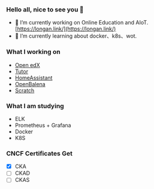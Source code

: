 ### Hello all, nice to see you 👋

- 🔭 I’m currently working on Online Education and AIoT. [https://longan.link/](https://longan.link/)
- 🌱 I’m currently learning about docker、k8s、wot.

### What I working on

- [Open edX](https://open.edx.org/)
- [Tutor](https://docs.tutor.overhang.io/)
- [HomeAssistant](https://www.home-assistant.io/)
- [OpenBalena](https://www.balena.io/open/)
- [Scratch](https://scratch.mit.edu/)

### What I am studying

- ELK
- Prometheus + Grafana
- Docker
- K8S

### CNCF Certificates Get

- [x] CKA
- [ ] CKAD
- [ ] CKAS

<!--

<table><tr><td valign="top" width="33%">

### Recent releases
[Weeknotes: django-sql-dashboard widgets](http://simonwillison.net/2021/Mar/21/django-sql-dashboard-widgets/) - 2021-03-21
</td><td valign="top" width="33%">

### On my blog
[Weeknotes: django-sql-dashboard widgets](http://simonwillison.net/2021/Mar/21/django-sql-dashboard-widgets/) - 2021-03-21

[Weeknotes: tableau-to-sqlite, django-sql-dashboard](http://simonwillison.net/2021/Mar/14/weeknotes/) - 2021-03-14

[Weeknotes: Datasette and Git scraping at NICAR, VaccinateCA](http://simonwillison.net/2021/Mar/7/weeknotes/) - 2021-03-07

[Git scraping, the five minute lightning talk](http://simonwillison.net/2021/Mar/5/git-scraping/) - 2021-03-05

[Trying to end the pandemic a little earlier with VaccinateCA](http://simonwillison.net/2021/Feb/28/vaccinateca/) - 2021-02-28
More on [simonwillison.net](https://simonwillison.net/)
</td></tr></table>

-->
